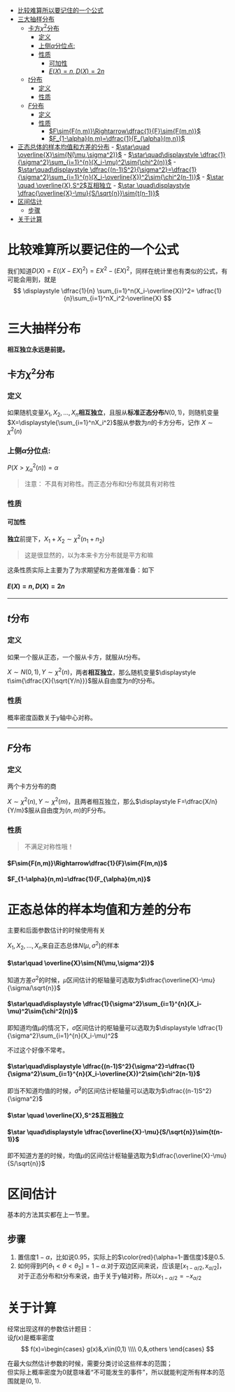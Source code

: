 - [比较难算所以要记住的一个公式](#比较难算所以要记住的一个公式)
- [三大抽样分布](#三大抽样分布)
  - [卡方$\chi^2$分布](#卡方chi2分布)
    - [定义](#定义)
    - [上侧$\alpha$分位点:](#上侧alpha分位点)
    - [性质](#性质)
      - [可加性](#可加性)
      - [$E(X)=n,D(X)=2n$](#exndx2n)
  - [$t$分布](#t分布)
    - [定义](#定义-1)
    - [性质](#性质-1)
  - [$F$分布](#f分布)
    - [定义](#定义-2)
    - [性质](#性质-2)
      - [$F\sim{F(n,m)}\Rightarrow\dfrac{1}{F}\sim{F(m,n)}$](#fsimfnmrightarrowdfrac1fsimfmn)
      - [$F_{1-\alpha}(n,m)=\dfrac{1}{F_{\alpha}(m,n)}$](#f_1-alphanmdfrac1f_alphamn)
- [正态总体的样本均值和方差的分布](#正态总体的样本均值和方差的分布)
      - [$\star\quad \overline{X}\sim{N(\mu,\sigma^2)}$](#starquad-overlinexsimnmusigma2)
      - [$\star\quad\displaystyle \dfrac{1}{\sigma^2}\sum_{i=1}^{n}(X_i-\mu)^2\sim{\chi^2(n)}$](#starquaddisplaystyle-dfrac1sigma2sum_i1nx_i-mu2simchi2n)
      - [$\star\quad\displaystyle \dfrac{(n-1)S^2}{\sigma^2}=\dfrac{1}{\sigma^2}\sum_{i=1}^{n}(X_i-\overline{X})^2\sim{\chi^2(n-1)}$](#starquaddisplaystyle-dfracn-1s2sigma2dfrac1sigma2sum_i1nx_i-overlinex2simchi2n-1)
      - [$\star \quad \overline{X},S^2$互相独立](#star-quad-overlinexs2互相独立)
      - [$\star \quad\displaystyle \dfrac{\overline{X}-\mu}{S/\sqrt{n}}\sim{t(n-1)}$](#star-quaddisplaystyle-dfracoverlinex-mussqrtnsimtn-1)
- [区间估计](#区间估计)
  - [步骤](#步骤)
- [关于计算](#关于计算)

# 比较难算所以要记住的一个公式
我们知道$D(X)=E((X-EX)^2)=EX^2-(EX)^2$，同样在统计里也有类似的公式，有可能会用到，就是
$$
\displaystyle \dfrac{1}{n} \sum_{i=1}^n(X_i-\overline{X})^2=
\dfrac{1}{n}\sum_{i=1}^nX_i^2-\overline{X}
$$

# 三大抽样分布
**相互独立永远是前提。**

## 卡方$\chi^2$分布
### 定义
如果随机变量$X_1,X_2,...,X_n$**相互独立**，且服从**标准正态分布**$N(0,1)$，则随机变量$X=\displaystyle{\sum_{i=1}^nX_i^2}$服从参数为$n$的卡方分布，记作
$X\sim{\chi^2(n)}$

### 上侧$\alpha$分位点:
$\displaystyle P(X>\chi^2_\alpha(n))=\alpha$
> 注意： 不具有对称性。而正态分布和t分布就具有对称性

### 性质
#### 可加性
**独立**前提下，$X_1+X_2\sim{\chi^2(n_1+n_2)}$
> 这是很显然的，以为本来卡方分布就是平方和嘛

这条性质实际上主要为了为求期望和方差做准备：如下
#### $E(X)=n,D(X)=2n$

---

## $t$分布
### 定义
如果一个服从正态，一个服从卡方，就服从$t$分布。

$X\sim{N(0,1)},Y\sim{\chi^2(n)}$，两者**相互独立**，那么随机变量$\displaystyle t\sim{\dfrac{X}{\sqrt{Y/n}}}$服从自由度为$n$的t分布。

### 性质
概率密度函数关于y轴中心对称。

---

## $F$分布
### 定义
两个卡方分布的商

$X\sim{\chi^2(n)},Y\sim{\chi^2(m)}$，且两者相互独立，那么$\displaystyle F=\dfrac{X/n}{Y/m}$服从自由度为$(n,m)$的F分布。

### 性质
> 不满足对称性哦！

#### $F\sim{F(n,m)}\Rightarrow\dfrac{1}{F}\sim{F(m,n)}$
#### $F_{1-\alpha}(n,m)=\dfrac{1}{F_{\alpha}(m,n)}$

# 正态总体的样本均值和方差的分布
主要和后面参数估计的时候使用有关

$X_1,X_2,...,X_n$来自正态总体$N(\mu,\sigma^2)$的样本
#### $\star\quad \overline{X}\sim{N(\mu,\sigma^2)}$
知道方差$\sigma^2$的时候，$\hat{\mu}$区间估计的枢轴量可选取为$\dfrac{\overline{X}-\mu}{\sigma/\sqrt{n}}$
#### $\star\quad\displaystyle \dfrac{1}{\sigma^2}\sum_{i=1}^{n}(X_i-\mu)^2\sim{\chi^2(n)}$
即知道均值$\mu$的情况下，$\hat{\sigma}$区间估计的枢轴量可以选取为$\displaystyle \dfrac{1}{\sigma^2}\sum_{i=1}^{n}(X_i-\mu)^2$

不过这个好像不常考。
#### $\star\quad\displaystyle \dfrac{(n-1)S^2}{\sigma^2}=\dfrac{1}{\sigma^2}\sum_{i=1}^{n}(X_i-\overline{X})^2\sim{\chi^2(n-1)}$
即当不知道均值的时候，$\hat{\sigma}^2$的区间估计枢轴量可以选取为$\dfrac{(n-1)S^2}{\sigma^2}$

#### $\star \quad \overline{X},S^2$互相独立
#### $\star \quad\displaystyle \dfrac{\overline{X}-\mu}{S/\sqrt{n}}\sim{t(n-1)}$
即不知道方差的时候，均值$\mu$的区间估计枢轴量选取为$\dfrac{\overline{X}-\mu}{S/\sqrt{n}}$

# 区间估计
基本的方法其实都在上一节里。

## 步骤
1. 置信度$1-\alpha$，比如说0.95，实际上的$\color{red}{\alpha=1-置信度}$是0.5.
2. 如何得到$P[\theta_1<\theta<\theta_2]=1-\alpha$.对于双边区间来说，应该是$[x_{1-\alpha/2},x_{\alpha/2}]$，对于正态分布和t分布来说，由于关于y轴对称，所以$x_{1-\alpha/2}=-x_{\alpha/2}$


# 关于计算
经常出现这样的参数估计题目：   
设$f(x)$是概率密度
$$
f(x)=\begin{cases}
    g(x)&,x\in(0,1)
    \\\\
    0,&,others
\end{cases}
$$

在最大似然估计参数的时候，需要分类讨论这些样本的范围；   
但实际上概率密度为0就意味着“不可能发生的事件”，所以就能判定所有样本的范围就是$(0,1)$.

